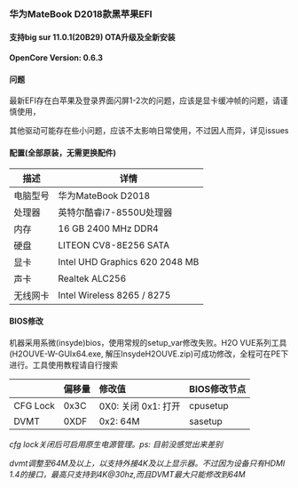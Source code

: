 ### 华为MateBook D2018款黑苹果EFI

#### 支持big sur 11.0.1(20B29) OTA升级及全新安装

#### OpenCore Version: 0.6.3

#### 问题

最新EFI存在白苹果及登录界面闪屏1-2次的问题，应该是显卡缓冲帧的问题，请谨慎使用，

其他驱动可能存在些小问题，应该不太影响日常使用，不过因人而异，详见issues

#### 配置(全部原装，无需更换配件)

| 描述     | 详情                           |
| -------- | ------------------------------ |
| 电脑型号 | 华为MateBook D2018             |
| 处理器   | 英特尔酷睿i7-8550U处理器       |
| 内存     | 16 GB 2400 MHz DDR4            |
| 硬盘     | LITEON CV8-8E256 SATA          |
| 显卡     | Intel UHD Graphics 620 2048 MB |
| 声卡     | Realtek ALC256                 |
| 无线网卡 | Intel Wireless 8265 / 8275     |



#### BIOS修改

机器采用系微(insyde)bios，使用常规的setup_var修改失败。H2O VUE系列工具(H2OUVE-W-GUIx64.exe,   解压InsydeH2OUVE.zip)可成功修改，全程可在PE下进行。工具使用教程请自行搜索

|          | 偏移量 | 修改值                  | BIOS修改节点 |
| :------- | :----- | :---------------------- | ------------ |
| CFG Lock | 0x3C   | 0X0: 关闭     0x1: 打开 | cpusetup     |
| DVMT     | 0XDF   | 0x2: 64M                | sasetup      |



*cfg lock关闭后可启用原生电源管理。ps: 目前没感觉出来差别*

*dvmt调整至64M及以上，以支持外接4K及以上显示器。不过因为设备只有HDMI 1.4的接口，最高只支持到4K@30hz,而且DVMT最大只能修改到64M*

